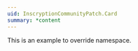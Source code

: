```yaml
---
uid: InscryptionCommunityPatch.Card
summary: *content
---
```

This is an example to override namespace.